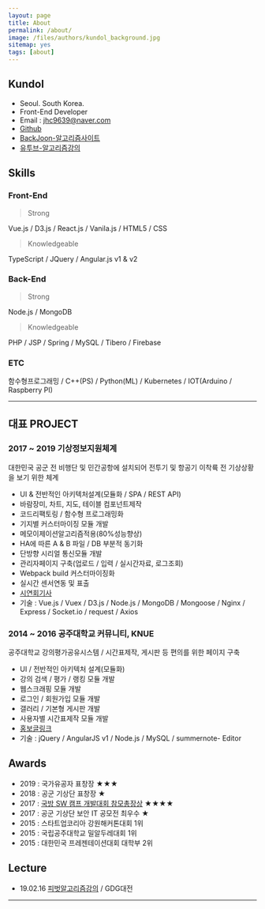 ```yaml
---
layout: page
title: About
permalink: /about/
image: /files/authors/kundol_background.jpg
sitemap: yes
tags: [about]
--- 
```


## Kundol
- Seoul. South Korea.
- Front-End Developer  
- Email : jhc9639@naver.com
- [Github](https://github.com/wnghdcjfe)
- [BackJoon-알고리즘사이트](https://www.acmicpc.net/user/zagabi/) 
- [유투브-알고리즘강의](https://www.youtube.com/channel/UCoN1XLeAX2OazuZdQ9b8U9Q)

## Skills
### Front-End
 > Strong

Vue.js / D3.js / React.js / Vanila.js / HTML5 / CSS 

 > Knowledgeable

TypeScript / JQuery / Angular.js v1 & v2

### Back-End
 > Strong

Node.js / MongoDB

 > Knowledgeable
 
PHP / JSP / Spring / MySQL / Tibero / Firebase

### ETC 
함수형프로그래밍 / C++(PS) / Python(ML) / Kubernetes /
IOT(Arduino / Raspberry PI) 

------- 
## 대표 PROJECT  
### 2017 ~ 2019 기상정보지원체계 
대한민국 공군 전 비행단 및 민간공항에 설치되어 전투기 및 항공기 이착륙 전 기상상황을 보기 위한 체계 
 - UI & 전반적인 아키텍처설계(모듈화 / SPA / REST API)
 - 바람장미, 차트, 지도, 테이블 컴포넌트제작
 - 코드리팩토링 / 함수형 프로그래밍화
 - 기지별 커스터마이징 모듈 개발
 - 메모이제이션알고리즘적용(80%성능향상)
 - HA에 따른 A & B 파일 / DB 부분적 동기화
 - 단방향 시리얼 통신모듈 개발
 - 관리자페이지 구축(업로드 / 입력 / 실시간자료, 로그조회)
 - Webpack build 커스터마이징화
 - 실시간 센서연동 및 표출
 - [시연회기사](https://bit.ly/2JPk9Jj)
 - 기술 : Vue.js / Vuex / D3.js / Node.js / MongoDB / Mongoose / Nginx / Express / Socket.io / request / Axios
 
### 2014 ~ 2016 공주대학교 커뮤니티, KNUE 
공주대학교 강의평가공유시스템 / 시간표제작, 게시판 등 편의를 위한 페이지 구축  
 - UI / 전반적인 아키텍처 설계(모듈화)
 - 강의 검색 / 평가 / 랭킹 모듈 개발
 - 웹스크래핑 모듈 개발
 - 로그인 / 회원가입 모듈 개발
 - 갤러리 / 기본형 게시판 개발
 - 사용자별 시간표제작 모듈 개발
 - [홍보글링크](https://bit.lybit.ly/2JPiR0V)
 - 기술 : jQuery / AngularJS v1 / Node.js / MySQL / summernote- Editor

## Awards 
 - 2019 : 국가유공자 표창장 ★★★
 - 2018 : 공군 기상단 표창장 ★  
 - 2017 : [국방 SW 캠프 개발대회 참모총장상](https://bit.lygithub.com/wnghdcjfe/heartsaver) ★★★★
 - 2017 : 공군 기상단 보안 IT 공모전 최우수 ★ 
 - 2015 : 스타트업코리아 강원해커톤대회 1위
 - 2015 : 국립공주대학교 밀알두레대회 1위 
 - 2015 : 대한민국 프레젠테이션대회 대학부 2위  

## Lecture 
 - 19.02.16 [피벗알고리즘강의](https://bit.lywww.slideshare.net/hongchulju/ss-132025864) / GDG대전

------- 
